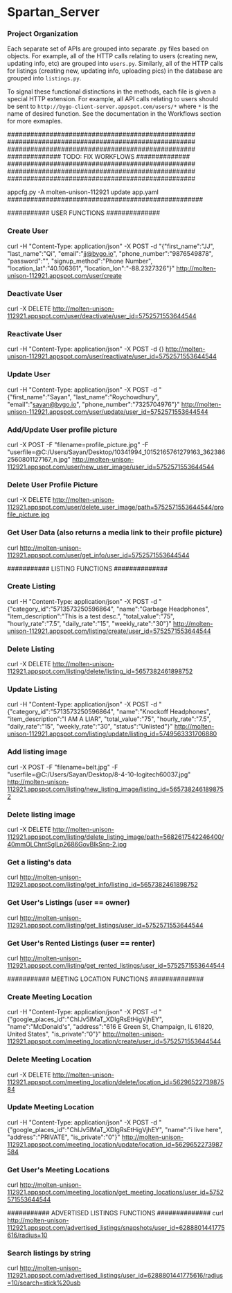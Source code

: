 # Spartan_Server

### Project Organization
Each separate set of APIs are grouped into separate .py files based on objects. For example, all of the HTTP calls relating to users (creating new, updating info, etc)
are grouped into `users.py`. Similarly, all of the HTTP calls for listings (creating new, updating info, uploading pics) in the database are grouped into `listings.py`. 

To signal these functional distinctions in the methods, each file is given a special HTTP extension. For example, all API calls relating to users should be sent to `http://bygo-client-server.appspot.com/users/*` where `*` is the name of desired function. See the documentation in the Workflows section for more exmaples.



#################################################
#################################################
#################################################
############## TODO: FIX WORKFLOWS ##############
#################################################
#################################################
#################################################


appcfg.py -A molten-unison-112921 update app.yaml 
###################################################

########### USER FUNCTIONS ##############
### Create User
curl -H "Content-Type: application/json" -X POST -d "{\"first_name\":\"JJ\", \"last_name\":\"Qi\", \"email\":\"jj@bygo.io\", \"phone_number\":\"9876549878\", \"password\":\"\", \"signup_method\":\"Phone Number\", \"location_lat\":\"40.106361\", \"location_lon\":\"-88.2327326\"}" http://molten-unison-112921.appspot.com/user/create

### Deactivate User
curl -X DELETE http://molten-unison-112921.appspot.com/user/deactivate/user_id=5752571553644544

### Reactivate User
curl -H "Content-Type: application/json" -X POST -d {} http://molten-unison-112921.appspot.com/user/reactivate/user_id=5752571553644544

### Update User
curl -H "Content-Type: application/json" -X POST -d "{\"first_name\":\"Sayan\", \"last_name\":\"Roychowdhury\", \"email\":\"sayan@bygo.io\", \"phone_number\":\"7325704976\"}" http://molten-unison-112921.appspot.com/user/update/user_id=5752571553644544

### Add/Update User profile picture
curl -X POST -F "filename=profile_picture.jpg" -F "userfile=@C:/Users/Sayan/Desktop/10341994_10152165761279163_3623862560801127167_n.jpg" http://molten-unison-112921.appspot.com/user/new_user_image/user_id=5752571553644544

### Delete User Profile Picture
curl -X DELETE http://molten-unison-112921.appspot.com/user/delete_user_image/path=5752571553644544/profile_picture.jpg

### Get User Data (also returns a media link to their profile picture)
curl http://molten-unison-112921.appspot.com/user/get_info/user_id=5752571553644544




########### LISTING FUNCTIONS ##############
### Create Listing
curl -H "Content-Type: application/json" -X POST -d "{\"category_id\":\"5713573250596864\", \"name\":\"Garbage Headphones\", \"item_description\":\"This is a test desc.\", \"total_value\":\"75\", \"hourly_rate\":\"7.5\", \"daily_rate\":\"15\", \"weekly_rate\":\"30\"}" http://molten-unison-112921.appspot.com/listing/create/user_id=5752571553644544

### Delete Listing
curl -X DELETE http://molten-unison-112921.appspot.com/listing/delete/listing_id=5657382461898752

### Update Listing
curl -H "Content-Type: application/json" -X POST -d "{\"category_id\":\"5713573250596864\", \"name\":\"Knockoff Headphones\", \"item_description\":\"I AM A LIAR\", \"total_value\":\"75\", \"hourly_rate\":\"7.5\", \"daily_rate\":\"15\", \"weekly_rate\":\"30\", \"status\":\"Unlisted\"}" http://molten-unison-112921.appspot.com/listing/update/listing_id=5749563331706880

### Add listing image
curl -X POST -F "filename=belt.jpg" -F "userfile=@C:/Users/Sayan/Desktop/8-4-10-logitech60037.jpg" http://molten-unison-112921.appspot.com/listing/new_listing_image/listing_id=5657382461898752

### Delete listing image
curl -X DELETE http://molten-unison-112921.appspot.com/listing/delete_listing_image/path=5682617542246400/40mmOLChntSglLp2686GovBlkSnp-2.jpg

### Get a listing's data
curl http://molten-unison-112921.appspot.com/listing/get_info/listing_id=5657382461898752

### Get User's Listings (user == owner)
curl http://molten-unison-112921.appspot.com/listing/get_listings/user_id=5752571553644544

### Get User's Rented Listings (user == renter)
curl http://molten-unison-112921.appspot.com/listing/get_rented_listings/user_id=5752571553644544


########### MEETING LOCATION FUNCTIONS ##############
### Create Meeting Location
curl -H "Content-Type: application/json" -X POST -d "{\"google_places_id\":\"ChIJv5lMaT_XDIgRsEtHigVjhEY\", \"name\":\"McDonald's\", \"address\":\"616 E Green St, Champaign, IL 61820, United States\", \"is_private\":\"0\"}" http://molten-unison-112921.appspot.com/meeting_location/create/user_id=5752571553644544

### Delete Meeting Location
curl -X DELETE http://molten-unison-112921.appspot.com/meeting_location/delete/location_id=5629652273987584

### Update Meeting Location
curl -H "Content-Type: application/json" -X POST -d "{\"google_places_id\":\"ChIJv5lMaT_XDIgRsEtHigVjhEY\", \"name\":\"i live here\", \"address\":\"PRIVATE\", \"is_private\":\"0\"}" http://molten-unison-112921.appspot.com/meeting_location/update/location_id=5629652273987584

### Get User's Meeting Locations
curl http://molten-unison-112921.appspot.com/meeting_location/get_meeting_locations/user_id=5752571553644544



########### ADVERTISED LISTINGS FUNCTIONS ##############
curl http://molten-unison-112921.appspot.com/advertised_listings/snapshots/user_id=6288801441775616/radius=10

### Search listings by string
curl http://molten-unison-112921.appspot.com/advertised_listings/user_id=6288801441775616/radius=10/search=stick%20usb